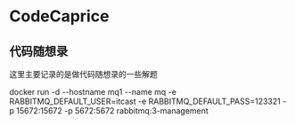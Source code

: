 # CodeCaprice


## 代码随想录
这里主要记录的是做代码随想录的一些解题

docker run -d --hostname mq1 --name mq -e RABBITMQ_DEFAULT_USER=itcast -e RABBITMQ_DEFAULT_PASS=123321 -p 15672:15672 -p 5672:5672 rabbitmq:3-management